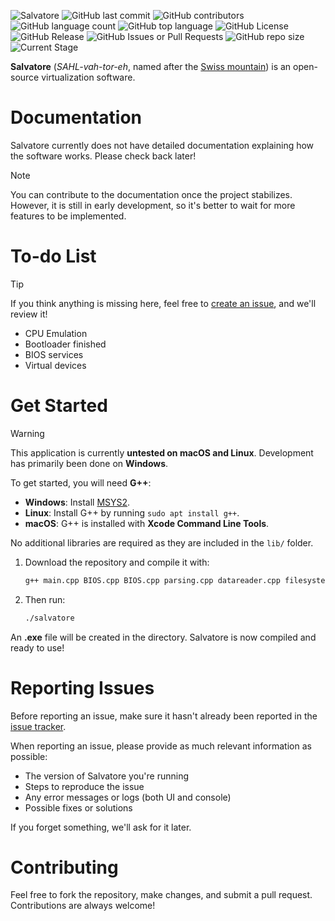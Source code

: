 ![Salvatore](https://github.com/user-attachments/assets/f449310f-6128-4213-83a9-8b2cdfd6d326)
![GitHub last commit](https://img.shields.io/github/last-commit/notzekkie/salvatore)   ![GitHub contributors](https://img.shields.io/github/contributors/notzekkie/salvatore)  ![GitHub language count](https://img.shields.io/github/languages/count/notzekkie/salvatore)  ![GitHub top language](https://img.shields.io/github/languages/top/notzekkie/salvatore)  ![GitHub License](https://img.shields.io/github/license/notzekkie/salvatore)  ![GitHub Release](https://img.shields.io/github/v/release/notzekkie/salvatore)  ![GitHub Issues or Pull Requests](https://img.shields.io/github/issues/notzekkie/salvatore)  ![GitHub repo size](https://img.shields.io/github/repo-size/notzekkie/salvatore)  ![Current Stage](https://img.shields.io/badge/current_stage-in_early_development-blue)

**Salvatore** (*SAHL-vah-tor-eh*, named after the [Swiss mountain](https://en.wikipedia.org/wiki/Monte_San_Salvatore)) is an open-source virtualization software.

# Documentation

Salvatore currently does not have detailed documentation explaining how the software works. Please check back later!

> [!Note]  
> You can contribute to the documentation once the project stabilizes. However, it is still in early development, so it's better to wait for more features to be implemented.

# To-do List

> [!Tip]  
> If you think anything is missing here, feel free to [create an issue](https://github.com/notzekkie/salvatore/issues), and we'll review it!

- CPU Emulation
- Bootloader finished
- BIOS services
- Virtual devices

# Get Started

> [!Warning]  
> This application is currently **untested on macOS and Linux**. Development has primarily been done on **Windows**.

To get started, you will need **G++**:

- **Windows**: Install [MSYS2](https://www.msys2.org).
- **Linux**: Install G++ by running `sudo apt install g++`.
- **macOS**: G++ is installed with **Xcode Command Line Tools**.

No additional libraries are required as they are included in the `lib/` folder.

1. Download the repository and compile it with:

    ```sh
    g++ main.cpp BIOS.cpp BIOS.cpp parsing.cpp datareader.cpp filesystem.cpp bootloader.cpp VirtualMachine.cpp allocation.cpp VirtualMachine.cpp allocation.cpp cpu.cpp sample.cpp -o salvatore
    ```

2. Then run:

    ```sh
    ./salvatore
    ```

An **.exe** file will be created in the directory. Salvatore is now compiled and ready to use!

# Reporting Issues

Before reporting an issue, make sure it hasn't already been reported in the [issue tracker](https://github.com/notzekkie/salvatore/issues).

When reporting an issue, please provide as much relevant information as possible:

- The version of Salvatore you're running
- Steps to reproduce the issue
- Any error messages or logs (both UI and console)
- Possible fixes or solutions

If you forget something, we'll ask for it later.

# Contributing

Feel free to fork the repository, make changes, and submit a pull request. Contributions are always welcome!
